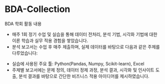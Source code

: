 # BDA-Collection

BDA 학회 활동 내용


- 매주 1회 정기 수업 및 실습을 통해 데이터 전처리, 분석 기법, 시각화 기법에 대한 이론 학습과 실무 적용 경험을 쌓았습니다.
- 분석 보고서는 수업 후 매주 제출하며, 실제 데이터를 바탕으로 다음과 같은 주제를 다루었습니다:
<!-- 
    - **결측치 처리**: 평균, 중앙값 대체, KNN 보간 등 다양한 방식 비교 및 처리 후 모델 성능 비교
    
    [✅ 결측치(Missing Values) 처리](https://www.notion.so/Missing-Values-1ce4e0d74e0780ee830fe1bab1ebcdc1?pvs=21)
    
    [✅ 결측치(Missing Values) 처리 학습 내용](https://www.notion.so/Missing-Values-1ce4e0d74e07805e8f55f1f2847126ed?pvs=21)
    
    - **이상치 탐지**: IQR, Z-score 방식으로 이상치 탐지 및 제거 시 영향 분석
    
    [✅ 이상치 탐지 (Outlier Detection) — IQR & Z-Score 방식](https://www.notion.so/Outlier-Detection-IQR-Z-Score-1ce4e0d74e0780abbb62eef04e290438?pvs=21)
    
    [✅ 이상치 탐지 (Outlier Detection) 주요 기법 정리](https://www.notion.so/Outlier-Detection-1ce4e0d74e0780e690fef9213e19e494?pvs=21)
    
    - **변수 변환 및 스케일링**: 로그 변환, 표준화, 정규화 등의 기법을 통해 데이터 분포 개선
    
    [✅ 변수 변환 및 스케일링](https://www.notion.so/1ce4e0d74e07805e9f32f1cfa542801f?pvs=21)
    
    - **데이터 인코딩**: 범주형 변수의 One-Hot Encoding, Label Encoding 적용 및 영향 분석
    
    [✅ 데이터 인코딩 (Data Encoding)](https://www.notion.so/Data-Encoding-1ce4e0d74e07800083c1eec59ca5404f?pvs=21)
     -->
- 실습에 사용된 주요 툴: Python(Pandas, Numpy, Scikit-learn), Excel
- 주제별 보고서에는 문제 정의, 데이터 정제 과정, 분석 결과, 시각화 및 인사이트 도출, 분석 결과를 바탕으로 간단한 비즈니스 적용 아이디어를 제시하였습니다.
